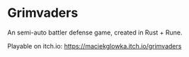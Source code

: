 # Grimvaders

An semi-auto battler defense game, created in Rust + Rune.

Playable on itch.io: https://maciekglowka.itch.io/grimvaders
